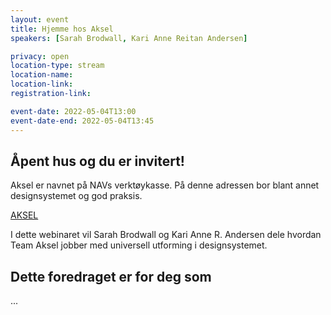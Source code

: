 ```yaml
---
layout: event
title: Hjemme hos Aksel
speakers: [Sarah Brodwall, Kari Anne Reitan Andersen]

privacy: open
location-type: stream
location-name: 
location-link:
registration-link:

event-date: 2022-05-04T13:00
event-date-end: 2022-05-04T13:45
---
```


## Åpent hus og du er invitert!
Aksel er navnet på NAVs verktøykasse. 
På denne adressen bor blant annet designsystemet og god praksis. 

[AKSEL](https://design.nav.no/)

I dette webinaret vil Sarah Brodwall og Kari Anne R. Andersen dele hvordan Team Aksel jobber med universell utforming i designsystemet. 


## Dette foredraget er for deg som
...
